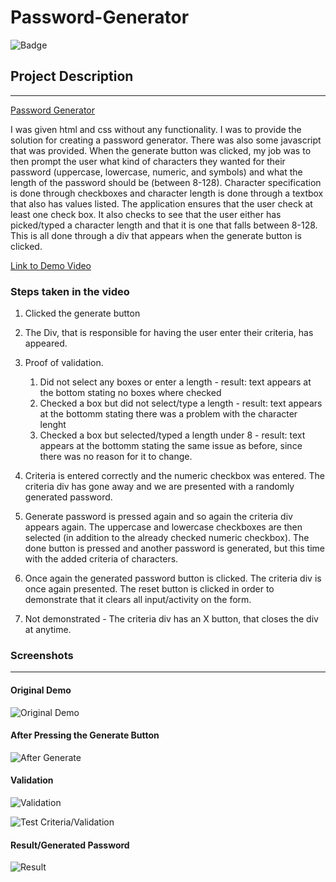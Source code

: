 # Password-Generator

![Badge](https://img.shields.io/badge/Javascript-ylel)

## Project Description
----------------------------------------------------------------------------
[Password Generator](https://antonio36alv.github.io/Password-Generator/)

I was given html and css without any functionality. I was to provide the solution for creating a password generator. There was also some javascript that was provided. When the generate button was clicked, my job was to then prompt the user what kind of characters they wanted for their password (uppercase, lowercase, numeric, and symbols) and what the length of the password should be (between 8-128). Character specification is done through checkboxes and character length is done through a textbox that also has values listed. The application ensures that the user check at least one check box. It also checks to see that the user either has picked/typed a character length and that it is one that falls between 8-128. This is all done through a div that appears when the generate button is clicked. 


[Link to Demo Video](https://drive.google.com/file/d/1JIRmYdO2dWlLpwlpUF70eELsAAQO783y/preview)

### Steps taken in the video
1. Clicked the generate button

2. The Div, that is responsible for having the user enter their criteria, has appeared.

3. Proof of validation.
    1. Did not select any boxes or enter a length - result: text appears at the bottom stating no boxes where checked
    2. Checked a box but did not select/type a length - result: text appears at the bottomm stating there was a problem with the character lenght
    2. Checked a box but selected/typed a length under 8 - result: text appears at the bottomm stating the same issue as before, since there was no reason for it to change.

4. Criteria is entered correctly and the numeric checkbox was entered. The criteria div has gone away and we are presented with a randomly generated password. 

5. Generate password is pressed again and so again the criteria div appears again. The uppercase and lowercase checkboxes are then selected (in addition to the already 
checked numeric checkbox). The done button is pressed and another password is generated, but this time with the added criteria of characters.

6. Once again the generated password button is clicked. The criteria div is once again presented. The reset button is clicked in order to demonstrate that it clears all input/activity on the form.

7. Not demonstrated - The criteria div has an X button, that closes the div at anytime.

### Screenshots
---------------------
#### Original Demo
![Original Demo](https://antonio36alv.github.io/Password-Generator/images/03-javascript-homework-demo.png)

#### After Pressing the Generate Button
![After Generate](https://antonio36alv.github.io/Password-Generator/images/afterGenerate.PNG)

#### Validation
![Validation](https://antonio36alv.github.io/Password-Generator/images/validation.PNG)

![Test Criteria/Validation](https://antonio36alv.github.io/Password-Generator/images/testCriteria.PNG)

#### Result/Generated Password
![Result](https://antonio36alv.github.io/Password-Generator/images/result.PNG)